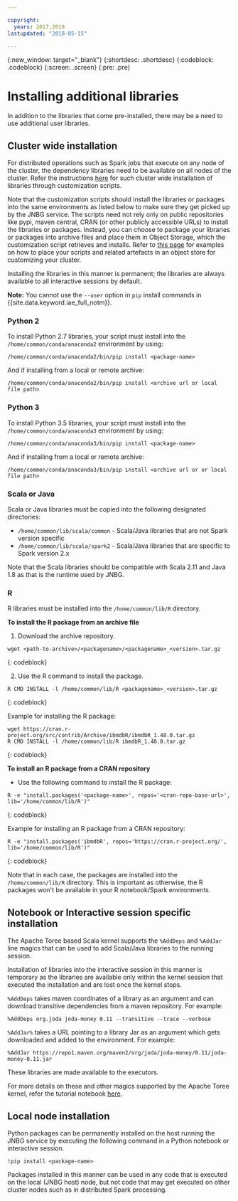 ```yaml
---

copyright:
  years: 2017,2018
lastupdated: "2018-05-15"

---
```


<!-- Attribute definitions -->
{:new_window: target="_blank"}
{:shortdesc: .shortdesc}
{:codeblock: .codeblock}
{:screen: .screen}
{:pre: .pre}

# Installing additional libraries

In addition to the libraries that come pre-installed, there may be a need to use additional user libraries.

## Cluster wide installation

For distributed operations such as Spark jobs that execute on any node of the cluster, the dependency libraries need to be available on all nodes of the cluster. Refer the instructions [here](./customizing-cluster.html) for such cluster wide installation of libraries through customization scripts.

Note that the customization scripts should install the libraries or packages into the same environments as listed below to make sure they get picked up by the JNBG service. The scripts need not rely only on public repositories like pypi, maven central, CRAN (or other publicly accessible URLs) to install the libraries or packages. Instead, you can choose to package your libraries or packages into archive files and place them in Object Storage, which the customization script retrieves and installs. Refer to [this page](./example-of-customizations.html) for examples on how to place your scripts and related artefacts in an object store for customizing your cluster.

Installing the libraries in this manner is permanent; the libraries are always available to all interactive sessions by default.

**Note:** You cannot use the `--user` option in `pip` install commands in {{site.data.keyword.iae_full_notm}}.

### Python 2

To install Python 2.7 libraries, your script must install into the `/home/common/conda/anaconda2` environment by using:

 ```
 /home/common/conda/anaconda2/bin/pip install <package-name>
 ```

 And if installing from a local or remote archive:

 ```
 /home/common/conda/anaconda2/bin/pip install <archive url or local file path>
 ```

### Python 3

To install Python 3.5 libraries, your script must install into the `/home/common/conda/anaconda3` environment by using:

 ```
 /home/common/conda/anaconda3/bin/pip install <package-name>
 ```

 And if installing from a local or remote archive:

 ```
 /home/common/conda/anaconda3/bin/pip install <archive url or or local file path>
 ```

### Scala or Java

Scala or Java libraries must be copied into the following designated directories:

 * `/home/common/lib/scala/common` - Scala/Java libraries that are not Spark version specific
 * `/home/common/lib/scala/spark2` - Scala/Java libraries that are specific to Spark version 2.x

 Note that the Scala libraries should be compatible with Scala 2.11 and Java 1.8 as that is the runtime used by
 JNBG.

### R

R libraries must be installed into the `/home/common/lib/R` directory.

**To install the R package from an archive file**

1. Download the archive repository.

```
wget <path-to-archive>/<packagename>/<packagename>_<version>.tar.gz
```
{: codeblock}

2. Use the R command to install the package.

```
R CMD INSTALL -l /home/common/lib/R <packagename>_<version>.tar.gz
```
{: codeblock}

Example for installing the R package:
```
wget https://cran.r-project.org/src/contrib/Archive/ibmdbR/ibmdbR_1.48.0.tar.gz
R CMD INSTALL -l /home/common/lib/R ibmdbR_1.48.0.tar.gz
```
{: codeblock}

**To install an R package from a CRAN repository**

* Use the following command to install the R package:

```
R -e "install.packages('<package-name>', repos='<cran-repo-base-url>', lib='/home/common/lib/R')"
```
{: codeblock}

Example for installing an R package from a CRAN repository:
```
R -e "install.packages('ibmdbR', repos='https://cran.r-project.org/', lib='/home/common/lib/R')"
```
{: codeblock}

Note that in each case, the packages are installed into the `/home/common/lib/R` directory. This is important as otherwise, the R packages won't be available in your R notebook/Spark environments.


## Notebook or Interactive session specific installation

The Apache Toree based Scala kernel supports the `%AddDeps` and `%AddJar` line magics that can be used to add Scala/Java libraries to the running session.

Installation of libraries into the interactive session in this manner is temporary as the libraries are available only within the kernel session that executed the installation and are lost once the kernel stops.

`%AddDeps` takes maven coordinates of a library as an argument and can download transitive dependencies from a maven repository. For example:

```
%AddDeps org.joda joda-money 0.11 --transitive --trace --verbose
```

`%AddJar%` takes a URL pointing to a library Jar as an argument which gets downloaded and added to the environment. For example:

```
%AddJar https://repo1.maven.org/maven2/org/joda/joda-money/0.11/joda-money-0.11.jar
```
These libraries are made available to the executors.

For more details on these and other magics supported by the Apache Toree kernel, refer the tutorial notebook [here](https://github.com/apache/incubator-toree/blob/master/etc/examples/notebooks/magic-tutorial.ipynb).

## Local node installation

Python packages can be permanently installed on the host running the JNBG service by executing the following command in a Python notebook or interactive session.

```
!pip install <package-name>
```

Packages installed in this manner can be used in any code that is executed on the local (JNBG host) node, but not code that may get executed on other cluster nodes such as in distributed Spark processing.
